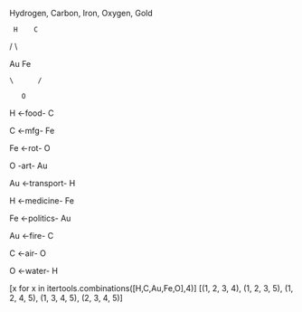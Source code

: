 
Hydrogen, Carbon, Iron, Oxygen, Gold




     H    C

   /        \

Au             Fe

    \      /

       O


H <-food- C

C <-mfg- Fe

Fe <-rot- O

O -art- Au

Au <-transport- H

H <-medicine- Fe

Fe <-politics- Au

Au <-fire- C

C <-air- O

O <-water- H


[x for x in itertools.combinations([H,C,Au,Fe,O],4)]
[(1, 2, 3, 4), (1, 2, 3, 5), (1, 2, 4, 5), (1, 3, 4, 5), (2, 3, 4, 5)]

